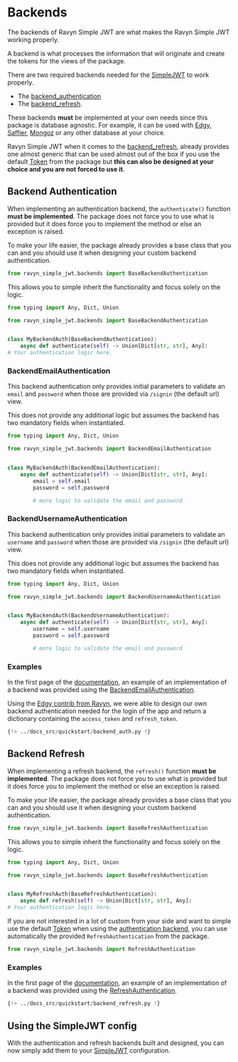 # Backends

The backends of Ravyn Simple JWT are what makes the Ravyn Simple JWT working properly.

A backend is what processes the information that will originate and create the tokens for the
views of the package.

There are two required backends needed for the [SimpleJWT](./simple-jwt.md) to work properly.

* The [backend_authentication](#backend-authentication)
* The [backend_refresh](#backend-refresh).

These backends **must** be implemented at your own needs since this package is database agnostic.
For example, it can be used with [Edgy](https://edgy.tarsild.io), [Saffier](https://saffier.tarsild.io),
[Mongoz](https://mongoz.tarsild.io) or any other database at your choice.

Ravyn Simple JWT when it comes to the [backend_refresh](#backend-refresh), already provides one
almost generic that can be used almost out of the box if you use the default [Token](./token.md) from
the package but **this can also be designed at your choice and you are not forced to use it**.

## Backend Authentication

When implementing an authentication backend, the `authenticate()` function **must be implemented**. The package does
not force you to use what is provided but it does force you to implement the method or else an
exception is raised.

To make your life easier, the package already provides a base class that you can and you should use
it when designing your custom backend authentication.

```python
from ravyn_simple_jwt.backends import BaseBackendAuthentication
```

This allows you to simple inherit the functionality and focus solely on the logic.

```python
from typing import Any, Dict, Union

from ravyn_simple_jwt.backends import BaseBackendAuthentication


class MyBackendAuth(BaseBackendAuthentication):
    async def authenticate(self) -> Union[Dict[str, str], Any]:
# Your authentication logic here.
```

### BackendEmailAuthentication

This backend authentication only provides initial parameters to validate an `email` and `password`
when those are provided via `/signin` (the default url) view.

This does not provide any additional logic but assumes the backend has two mandatory fields when
instantiated.

```python
from typing import Any, Dict, Union

from ravyn_simple_jwt.backends import BackendEmailAuthentication


class MyBackendAuth(BackendEmailAuthentication):
    async def authenticate(self) -> Union[Dict[str, str], Any]:
        email = self.email
        password = self.password

        # more logic to validate the email and password
```

### BackendUsernameAuthentication

This backend authentication only provides initial parameters to validate an `username` and `password`
when those are provided via `/signin` (the default url) view.

This does not provide any additional logic but assumes the backend has two mandatory fields when
instantiated.

```python
from typing import Any, Dict, Union

from ravyn_simple_jwt.backends import BackendUsernameAuthentication


class MyBackendAuth(BackendUsernameAuthentication):
    async def authenticate(self) -> Union[Dict[str, str], Any]:
        username = self.username
        password = self.password

        # more logic to validate the email and password
```

### Examples

In the first page of the [documentation](./index.md), an example of an implementation of a backend
was provided using the [BackendEmailAuthentication](#backendemailauthentication).

Using the [Edgy contrib from Ravyn](https://ravyn.dev/databases/edgy/models/), we were able to
design our own backend authentication needed for the login of the app and return a dictionary containing
the `access_token` and `refresh_token`.

```python title="myapp/apps/accounts/backends.py"
{!> ../docs_src/quickstart/backend_auth.py !}
```

## Backend Refresh

When implementing a refresh backend, the `refresh()` function **must be implemented**. The package does
not force you to use what is provided but it does force you to implement the method or else an
exception is raised.

To make your life easier, the package already provides a base class that you can and you should use
it when designing your custom backend authentication.

```python
from ravyn_simple_jwt.backends import BaseRefreshAuthentication
```

This allows you to simple inherit the functionality and focus solely on the logic.

```python
from typing import Any, Dict, Union

from ravyn_simple_jwt.backends import BaseRefreshAuthentication


class MyRefreshAuth(BaseRefreshAuthentication):
    async def refresh(self) -> Union[Dict[str, str], Any]:
# Your authentication logic here.
```

If you are not interested in a lot of custom from your side and want to simple use the default [Token](./token.md)
when using the [authentication backend](#backend-authentication), you can use automatically the provided
`RefreshAuthentication` from the package.

```python
from ravyn_simple_jwt.backends import RefreshAuthentication
```

### Examples

In the first page of the [documentation](./index.md), an example of an implementation of a backend
was provided using the [RefreshAuthentication](#backend-refresh).

```python
{!> ../docs_src/quickstart/backend_refresh.py !}
```

## Using the SimpleJWT config

With the authentication and refresh backends built and designed, you can now simply add them to your
[SimpleJWT](./simple-jwt.md) configuration.
